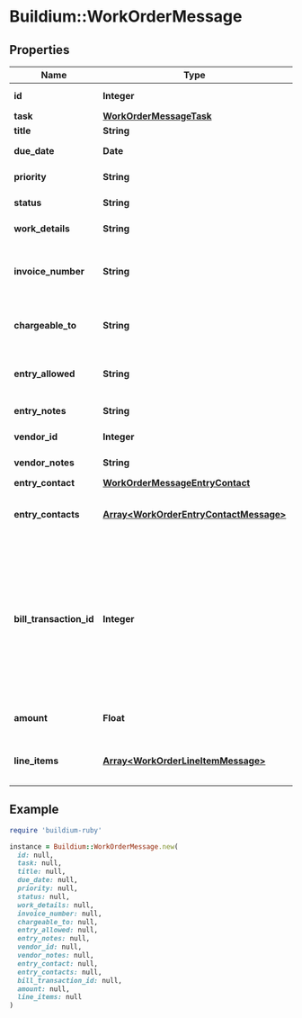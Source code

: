 # Buildium::WorkOrderMessage

## Properties

| Name | Type | Description | Notes |
| ---- | ---- | ----------- | ----- |
| **id** | **Integer** | Work order unique identifier. | [optional] |
| **task** | [**WorkOrderMessageTask**](WorkOrderMessageTask.md) |  | [optional] |
| **title** | **String** | Work order title. | [optional] |
| **due_date** | **Date** | Work order due date. | [optional] |
| **priority** | **String** | Work order  priority. | [optional] |
| **status** | **String** | Work order status. | [optional] |
| **work_details** | **String** | Description of the work order. | [optional] |
| **invoice_number** | **String** | The invoice or reference number that the vendor assigned to the invoice. | [optional] |
| **chargeable_to** | **String** | A description of the entity that will be charged for the work. | [optional] |
| **entry_allowed** | **String** | Indicates whether entry has been allowed to the unit. | [optional] |
| **entry_notes** | **String** | Notes specific to entering the unit. | [optional] |
| **vendor_id** | **Integer** | Vendor unique identifier. | [optional] |
| **vendor_notes** | **String** | Notes specific to the vendor. | [optional] |
| **entry_contact** | [**WorkOrderMessageEntryContact**](WorkOrderMessageEntryContact.md) |  | [optional] |
| **entry_contacts** | [**Array&lt;WorkOrderEntryContactMessage&gt;**](WorkOrderEntryContactMessage.md) | A collection of all entry contacts for the work order | [optional] |
| **bill_transaction_id** | **Integer** | Unique identifier for the bill related to this work order. This field will be &#x60;null&#x60; if no bill is related to this work order.  If the BillTransactionIds field is available, please refer to that field instead of this one going forward. | [optional] |
| **amount** | **Float** | The total amount of the work order. | [optional] |
| **line_items** | [**Array&lt;WorkOrderLineItemMessage&gt;**](WorkOrderLineItemMessage.md) | A collection of line items associated with the work order. | [optional] |

## Example

```ruby
require 'buildium-ruby'

instance = Buildium::WorkOrderMessage.new(
  id: null,
  task: null,
  title: null,
  due_date: null,
  priority: null,
  status: null,
  work_details: null,
  invoice_number: null,
  chargeable_to: null,
  entry_allowed: null,
  entry_notes: null,
  vendor_id: null,
  vendor_notes: null,
  entry_contact: null,
  entry_contacts: null,
  bill_transaction_id: null,
  amount: null,
  line_items: null
)
```

